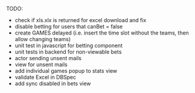 TODO: 
* check if xls.xlx is returned for excel download and fix
* disable betting for users that canBet = false
* create GAMES delayed (i.e. insert the time slot without the teams, then allow changing teams)
* unit test in javascript for betting component
* unit tests in backend for non-viewable bets
* actor sending unsent mails
* view for unsent mails
* add individual games popup to stats view
* validate Excel in DBSpec
* add sync disabled in bets view


